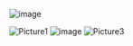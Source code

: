 ![image](https://github.com/mohitchakraverty/Hand-Gesture-Presentation-Control/assets/79406819/d5747e4e-afcf-46dd-aa18-3d68aa449fa2)

![Picture1](https://github.com/mohitchakraverty/Hand-Gesture-Presentation-Control/assets/79406819/fefe58d3-92f4-4968-b105-15458d9c6b03)
![image](https://github.com/mohitchakraverty/Hand-Gesture-Presentation-Control/assets/79406819/70d79477-8b5a-485b-aef8-e28f81c47278)
![Picture3](https://github.com/mohitchakraverty/Hand-Gesture-Presentation-Control/assets/79406819/a8b32c79-6b0a-46a4-a41c-106108eec090)


